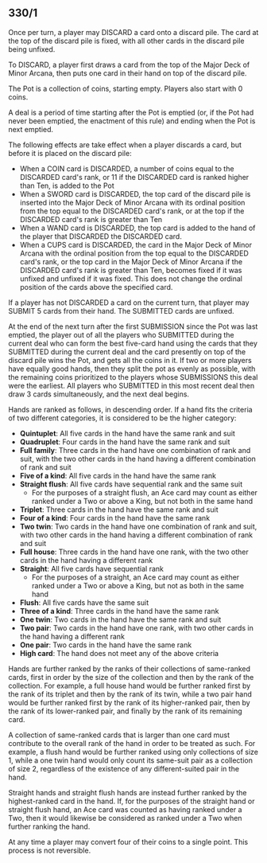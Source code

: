 ## 330/1

Once per turn, a player may DISCARD a card onto a discard pile. The card at the top of the discard pile is fixed, with all other cards in the discard pile being unfixed.

To DISCARD, a player first draws a card from the top of the Major Deck of Minor Arcana, then puts one card in their hand on top of the discard pile.

The Pot is a collection of coins, starting empty. Players also start with 0 coins.

A deal is a period of time starting after the Pot is emptied (or, if the Pot had never been emptied, the enactment of this rule) and ending when the Pot is next emptied.

The following effects are take effect when a player discards a card, but before it is placed on the discard pile:  
* When a COIN card is DISCARDED, a number of coins equal to the DISCARDED card's rank, or 11 if the DISCARDED card is ranked higher than Ten, is added to the Pot
* When a SWORD card is DISCARDED, the top card of the discard pile is inserted into the Major Deck of Minor Arcana with its ordinal position from the top equal to the DISCARDED card's rank, or at the top if the DISCARDED card's rank is greater than Ten
* When a WAND card is DISCARDED, the top card is added to the hand of the player that DISCARDED the DISCARDED card.
* When a CUPS card is DISCARDED, the card in the Major Deck of Minor Arcana with the ordinal position from the top equal to the DISCARDED card's rank, or the top card in the Major Deck of Minor Arcana if the DISCARDED card's rank is greater than Ten, becomes fixed if it was unfixed and unfixed if it was fixed. This does not change the ordinal position of the cards above the specified card.

If a player has not DISCARDED a card on the current turn, that player may SUBMIT 5 cards from their hand. The SUBMITTED cards are unfixed.

At the end of the next turn after the first SUBMISSION since the Pot was last emptied, the player out of all the players who SUBMITTED during the current deal who can form the best five-card hand using the cards that they SUBMITTED during the current deal and the card presently on top of the discard pile wins the Pot, and gets all the coins in it. If two or more players have equally good hands, then they split the pot as evenly as possible, with the remaining coins prioritized to the players whose SUBMISSIONS this deal were the earliest. All players who SUBMITTED in this most recent deal then draw 3 cards simultaneously, and the next deal begins.

Hands are ranked as follows, in descending order. If a hand fits the criteria of two different categories, it is considered to be the higher category:  
* **Quintuplet**: All five cards in the hand have the same rank and suit
* **Quadruplet**: Four cards in the hand have the same rank and suit
* **Full family**: Three cards in the hand have one combination of rank and suit, with the two other cards in the hand having a different combination of rank and suit
* **Five of a kind**: All five cards in the hand have the same rank
* **Straight flush**: All five cards have sequential rank and the same suit
  * For the purposes of a straight flush, an Ace card may count as either ranked under a Two or above a King, but not both in the same hand
* **Triplet**: Three cards in the hand have the same rank and suit
* **Four of a kind**: Four cards in the hand have the same rank
* **Two twin**: Two cards in the hand have one combination of rank and suit, with two other cards in the hand having a different combination of rank and suit
* **Full house**: Three cards in the hand have one rank, with the two other cards in the hand having a different rank
* **Straight**: All five cards have sequential rank
  * For the purposes of a straight, an Ace card may count as either ranked under a Two or above a King, but not as both in the same hand
* **Flush**: All five cards have the same suit
* **Three of a kind**: Three cards in the hand have the same rank
* **One twin**: Two cards in the hand have the same rank and suit
* **Two pair**: Two cards in the hand have one rank, with two other cards in the hand having a different rank
* **One pair**: Two cards in the hand have the same rank
* **High card**: The hand does not meet any of the above criteria

Hands are further ranked by the ranks of their collections of same-ranked cards, first in order by the size of the collection and then by the rank of the collection. For example, a full house hand would be further ranked first by the rank of its triplet and then by the rank of its twin, while a two pair hand would be further ranked first by the rank of its higher-ranked pair, then by the rank of its lower-ranked pair, and finally by the rank of its remaining card.

A collection of same-ranked cards that is larger than one card must contribute to the overall rank of the hand in order to be treated as such. For example, a flush hand would be further ranked using only collections of size 1, while a one twin hand would only count its same-suit pair as a collection of size 2, regardless of the existence of any different-suited pair in the hand.

Straight hands and straight flush hands are instead further ranked by the highest-ranked card in the hand. If, for the purposes of the straight hand or straight flush hand, an Ace card was counted as having ranked under a Two, then it would likewise be considered as ranked under a Two when further ranking the hand.

At any time a player may convert four of their coins to a single point. This process is not reversible.